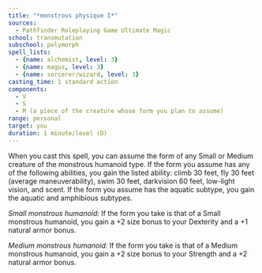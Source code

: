 ```yaml
---
title: "*monstrous physique I*"
sources:
  - Pathfinder Roleplaying Game Ultimate Magic
school: transmutation
subschool: polymorph
spell_lists:
  - {name: alchemist, level: 3}
  - {name: magus, level: 3}
  - {name: sorcerer/wizard, level: 3}
casting_time: 1 standard action
components:
  - V
  - S
  - M (a piece of the creature whose form you plan to assume)
range: personal
target: you
duration: 1 minute/level (D)
---
```


When you cast this spell, you can assume the form of any Small or Medium creature of the monstrous humanoid type. If the form you assume has any of the following abilities, you gain the listed ability: climb 30 feet, fly 30 feet (average maneuverability), swim 30 feet, darkvision 60 feet, low-light vision, and scent. If the form you assume has the aquatic subtype, you gain the aquatic and amphibious subtypes.

*Small monstrous humanoid:* If the form you take is that of a Small monstrous humanoid, you gain a +2 size bonus to your Dexterity and a +1 natural armor bonus.

*Medium monstrous humanoid:* If the form you take is that of a Medium monstrous humanoid, you gain a +2 size bonus to your Strength and a +2 natural armor bonus.

